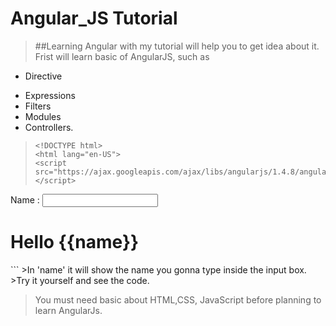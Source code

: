 # Angular_JS Tutorial
>##Learning Angular with my tutorial will help you to get idea about it.
> Frist will learn basic of AngularJS, such as
* Directive
+ Expressions
+ Filters
+ Modules
+ Controllers.
>```angularjs
><!DOCTYPE html>
><html lang="en-US">
><script src="https://ajax.googleapis.com/ajax/libs/angularjs/1.4.8/angular.min.js"></script>
<body>
<div ng-app="">
  <p>Name : <input type="text" ng-model="name"></p>
  <h1>Hello {{name}}</h1>
</div>
</body>
</html>
```
>In 'name' it will show the name you gonna type inside the input box.
>Try it yourself and see the code.

>You must need basic about HTML,CSS, JavaScript before planning to learn AngularJs.
